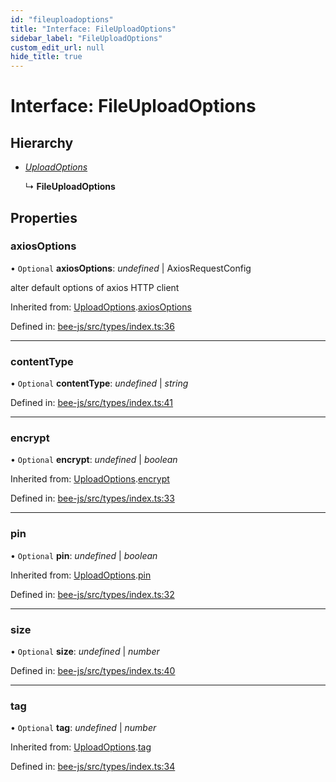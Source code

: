 ```yaml
---
id: "fileuploadoptions"
title: "Interface: FileUploadOptions"
sidebar_label: "FileUploadOptions"
custom_edit_url: null
hide_title: true
---
```


# Interface: FileUploadOptions

## Hierarchy

* [*UploadOptions*](uploadoptions.md)

  ↳ **FileUploadOptions**

## Properties

### axiosOptions

• `Optional` **axiosOptions**: *undefined* \| AxiosRequestConfig

alter default options of axios HTTP client

Inherited from: [UploadOptions](uploadoptions.md).[axiosOptions](uploadoptions.md#axiosoptions)

Defined in: [bee-js/src/types/index.ts:36](https://github.com/ethersphere/bee-js/blob/0ac3a7d/src/types/index.ts#L36)

___

### contentType

• `Optional` **contentType**: *undefined* \| *string*

Defined in: [bee-js/src/types/index.ts:41](https://github.com/ethersphere/bee-js/blob/0ac3a7d/src/types/index.ts#L41)

___

### encrypt

• `Optional` **encrypt**: *undefined* \| *boolean*

Inherited from: [UploadOptions](uploadoptions.md).[encrypt](uploadoptions.md#encrypt)

Defined in: [bee-js/src/types/index.ts:33](https://github.com/ethersphere/bee-js/blob/0ac3a7d/src/types/index.ts#L33)

___

### pin

• `Optional` **pin**: *undefined* \| *boolean*

Inherited from: [UploadOptions](uploadoptions.md).[pin](uploadoptions.md#pin)

Defined in: [bee-js/src/types/index.ts:32](https://github.com/ethersphere/bee-js/blob/0ac3a7d/src/types/index.ts#L32)

___

### size

• `Optional` **size**: *undefined* \| *number*

Defined in: [bee-js/src/types/index.ts:40](https://github.com/ethersphere/bee-js/blob/0ac3a7d/src/types/index.ts#L40)

___

### tag

• `Optional` **tag**: *undefined* \| *number*

Inherited from: [UploadOptions](uploadoptions.md).[tag](uploadoptions.md#tag)

Defined in: [bee-js/src/types/index.ts:34](https://github.com/ethersphere/bee-js/blob/0ac3a7d/src/types/index.ts#L34)
